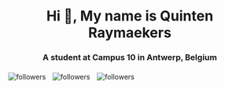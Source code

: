 <h1 align="center">Hi 👋, My name is Quinten Raymaekers</h1>
<h3 align="center">A student at Campus 10 in Antwerp, Belgium</h3>

<div style="flex justify-center;">
    <img alt="followers" title="Follow me on Github" src="https://img.shields.io/github/followers/Quinten-14?color=236ad3&style=for-the-badge&logo=github&label=Follow" style="margin: 5px;"/>
    <img alt="followers" title="View me on Github" src="https://img.shields.io/github/watchers/Quinten-14/Quinten-14?color=236ad3&style=for-the-badge&logo=github&label=Views" style="margin: 5px;"/>
    <img alt="followers" title="Star me on Github" src="https://img.shields.io/github/stars/Quinten-14?color=236ad3&style=for-the-badge&logo=github&label=Stars" style="margin: 5px;"/>
</div>
